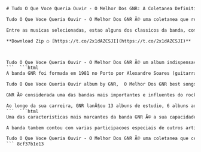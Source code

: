 
 ```html 
# Tudo O Que Voce Queria Ouvir - O Melhor Dos GNR: A Coletanea Definitiva Da Banda Portuguesa
 
Tudo O Que Voce Queria Ouvir - O Melhor Dos GNR Ã© uma coletanea que reune os maiores sucessos da banda portuguesa de rock GNR, lanÃ§ada em 2004 pela EMI. O album contem 20 faixas que cobrem a trajetoria da banda desde o seu inicio nos anos 80 atÃ© o seu ultimo trabalho de estudio na epoca, Mosquito (2002).
 
Entre as musicas selecionadas, estao alguns dos classicos da banda, como *Dunas*, *Efectivamente*, *Video Maria*, *Sangue Oculto*, *Popless* e *Pronuncia do Norte*. A coletanea tambem inclui duas faixas ineditas: *Asas (ElÃ©ctricas)*, uma versao acustica de um tema do album Mosquito, e *Bellevue*, uma homenagem ao cinema frances.
 
**Download Zip ○ [https://t.co/2x1dAZCSJI](https://t.co/2x1dAZCSJI)**


 
Tudo O Que Voce Queria Ouvir - O Melhor Dos GNR Ã© um album indispensavel para os fas da banda e para quem quer conhecer melhor a historia do rock portugues. A coletanea foi um sucesso de vendas em Portugal, tendo recebido o disco de platina por mais de 40 mil copias vendidas.
 ```  ```html 
A banda GNR foi formada em 1981 no Porto por Alexandre Soares (guitarra), Vitor Rua (guitarra) e Toli Cesar Machado (bateria). O nome da banda Ã© uma sigla de Grupo Novo Rock, mas tambem faz referencia a Guarda Nacional Republicana, uma forÃ§a policial portuguesa. A banda teve varias mudanÃ§as de formaÃ§Ã£o ao longo dos anos, mas manteve como lider e vocalista Rui Reininho, que entrou em 1982.
 
Tudo O Que Voce Queria Ouvir album by GNR,  O Melhor Dos GNR best songs and lyrics,  Tudo O Que Voce Queria Ouvir download mp3,  O Melhor Dos GNR tour dates and tickets,  Tudo O Que Voce Queria Ouvir review and rating,  O Melhor Dos GNR history and biography,  Tudo O Que Voce Queria Ouvir vinyl record and CD,  O Melhor Dos GNR merchandise and fan club,  Tudo O Que Voce Queria Ouvir playlist and streaming,  O Melhor Dos GNR trivia and facts,  Tudo O Que Voce Queria Ouvir guitar chords and tabs,  O Melhor Dos GNR influences and genre,  Tudo O Que Voce Queria Ouvir karaoke and sing along,  O Melhor Dos GNR awards and nominations,  Tudo O Que Voce Queria Ouvir cover art and design,  O Melhor Dos GNR interviews and podcasts,  Tudo O Que Voce Queria Ouvir remixes and mashups,  O Melhor Dos GNR collaborations and features,  Tudo O Que Voce Queria Ouvir live performance and video,  O Melhor Dos GNR discography and bibliography,  Tudo O Que Voce Queria Ouvir meaning and inspiration,  O Melhor Dos GNR tribute and homage,  Tudo O Que Voce Queria Ouvir rarities and demos,  O Melhor Dos GNR memes and jokes,  Tudo O Que Voce Queria Ouvir samples and references,  O Melhor Dos GNR social media and website,  Tudo O Que Voce Queria Ouvir quiz and game,  O Melhor Dos GNR news and updates,  Tudo O Que Voce Queria Ouvir analysis and commentary,  O Melhor Dos GNR fan art and cosplay,  Tudo O Que Voce Queria Ouvir reaction and feedback,  O Melhor Dos GNR documentary and film,  Tudo O Que Voce Queria Ouvir translation and subtitles,  O Melhor Dos GNR parody and satire,  Tudo O Que Voce Queria Ouvir comparison and contrast,  Tudo o que voce queria ouvir ringtone and notification sound.,  o melhor dos gnr photos and posters.,  tudo o que voce queria ouvir trivia quiz answers.,  o melhor dos gnr stories behind the songs.,  tudo o que voce queria ouvir sheet music and piano notes.
 
GNR Ã© considerada uma das bandas mais importantes e influentes do rock portugues, tendo criado um estilo proprio que mistura rock, pop, new wave, blues e musica popular portuguesa. A banda tambem se destaca pelas suas letras ironicas, sarcasticas e criticas, que abordam temas como a sociedade, a politica, o amor e a cultura portuguesa.
 
Ao longo da sua carreira, GNR lanÃ§ou 13 albuns de estudio, 6 albuns ao vivo e varias coletaneas. A banda recebeu varios premios e reconhecimentos, como o Globo de Ouro de melhor grupo em 2006 e o Premio Pedro Osorio da Sociedade Portuguesa de Autores em 2012. A banda continua na ativa atÃ© hoje, tendo lanÃ§ado o seu ultimo album de estudio, Afectivamente, em 2015.
 ```  ```html 
Uma das caracteristicas mais marcantes da banda GNR Ã© a sua capacidade de se reinventar e se adaptar aos tempos, sem perder a sua identidade e originalidade. A banda soube explorar diferentes sonoridades e influencias, desde o rock mais pesado ao pop mais leve, passando pelo blues, pelo reggae, pelo funk e pela musica eletronica.
 
A banda tambem contou com varias participacoes especiais de outros artistas portugueses, como Jorge Palma, Antonio VariaÃ§Ãµes, Rita Redshoes, Ana Moura e Camane. A banda tambem colaborou com artistas internacionais, como Brian Eno, que produziu o album Rock in Rio Douro (1992), e Javier Alvarez, que participou do album Mosquito (2002).
 
Tudo O Que Voce Queria Ouvir - O Melhor Dos GNR Ã© uma coletanea que celebra a trajetoria e a diversidade da banda GNR, que marcou varias geracoes de fas e de musicos em Portugal. Ã um album que mostra a evolucao e a qualidade da banda, que soube se manter fiel aos seus principios e ao seu publico. Ã um album que convida a ouvir e a descobrir o melhor do rock portugues.
 ``` 8cf37b1e13
 
